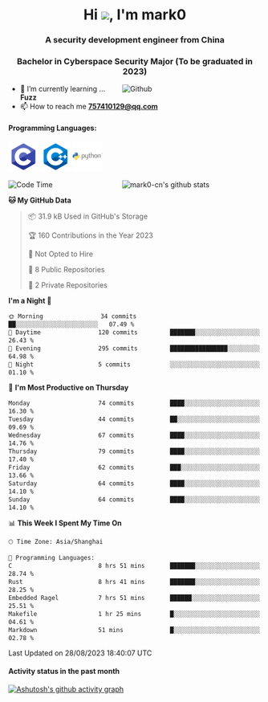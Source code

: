 <h1 align="center">Hi <img src="https://raw.githubusercontent.com/iampavangandhi/iampavangandhi/master/gifs/Hi.gif" width="30px">, I'm mark0</h1>

<h3 align="center">A security development engineer from China</h3>
<h3 align="center">Bachelor in Cyberspace Security Major (To be graduated in 2023)</h3>

<img width="55%" align="right" alt="Github" src="https://raw.githubusercontent.com/onimur/.github/master/.resources/git-header.svg" />

<!-- - 🔭 I’m currently working on **vKarma Webapp** -->
<!-- - 💬 Ask me about ... **Web Develpoment** -->
<!-- - 😄 Employement ... **Open for intern opportunities** -->
<!-- - ⚡ Fun fact ... **Anime**❤ -->
- 🌱 I’m currently learning ... **Fuzz**
- 📫 How to reach me **757410129@qq.com**
<!-- - 📨 Or reach me **757410129@qq.com** -->

<h4>Programming Languages: </h4>
<p align="left">
 <img style="margin: auto;" src="https://raw.githubusercontent.com/sachinverma53121/sachinverma53121/master/icons/c.png" alt=c width="60" height="60"/>
 <img style="margin: auto;" src="https://raw.githubusercontent.com/sachinverma53121/sachinverma53121/master/icons/cpp.png" alt=cplusplus width="60" height="60"/>
 <img style="margin: auto;" src="https://raw.githubusercontent.com/sachinverma53121/sachinverma53121/master/icons/python.png" alt=python width="60" height="60"/>
</p>


<img width="55%" align="right" alt="mark0-cn's github stats" src="https://github-readme-stats.vercel.app/api?username=mark0-cn&show_icons=true&hide_border=true" />

<!--START_SECTION:waka-->
![Code Time](http://img.shields.io/badge/Code%20Time-1%2C193%20hrs%2030%20mins-blue)

**🐱 My GitHub Data** 

> 📦 31.9 kB Used in GitHub's Storage 
 > 
> 🏆 160 Contributions in the Year 2023
 > 
> 🚫 Not Opted to Hire
 > 
> 📜 8 Public Repositories 
 > 
> 🔑 2 Private Repositories 
 > 
**I'm a Night 🦉** 

```text
🌞 Morning                34 commits          ██░░░░░░░░░░░░░░░░░░░░░░░   07.49 % 
🌆 Daytime                120 commits         ███████░░░░░░░░░░░░░░░░░░   26.43 % 
🌃 Evening                295 commits         ████████████████░░░░░░░░░   64.98 % 
🌙 Night                  5 commits           ░░░░░░░░░░░░░░░░░░░░░░░░░   01.10 % 
```
📅 **I'm Most Productive on Thursday** 

```text
Monday                   74 commits          ████░░░░░░░░░░░░░░░░░░░░░   16.30 % 
Tuesday                  44 commits          ██░░░░░░░░░░░░░░░░░░░░░░░   09.69 % 
Wednesday                67 commits          ████░░░░░░░░░░░░░░░░░░░░░   14.76 % 
Thursday                 79 commits          ████░░░░░░░░░░░░░░░░░░░░░   17.40 % 
Friday                   62 commits          ███░░░░░░░░░░░░░░░░░░░░░░   13.66 % 
Saturday                 64 commits          ████░░░░░░░░░░░░░░░░░░░░░   14.10 % 
Sunday                   64 commits          ████░░░░░░░░░░░░░░░░░░░░░   14.10 % 
```


📊 **This Week I Spent My Time On** 

```text
🕑︎ Time Zone: Asia/Shanghai

💬 Programming Languages: 
C                        8 hrs 51 mins       ███████░░░░░░░░░░░░░░░░░░   28.74 % 
Rust                     8 hrs 41 mins       ███████░░░░░░░░░░░░░░░░░░   28.25 % 
Embedded Ragel           7 hrs 51 mins       ██████░░░░░░░░░░░░░░░░░░░   25.51 % 
Makefile                 1 hr 25 mins        █░░░░░░░░░░░░░░░░░░░░░░░░   04.61 % 
Markdown                 51 mins             █░░░░░░░░░░░░░░░░░░░░░░░░   02.78 % 
```


 Last Updated on 28/08/2023 18:40:07 UTC
<!--END_SECTION:waka-->

<h4>Activity status in the past month</h4>

[![Ashutosh's github activity graph](https://github-readme-activity-graph.vercel.app/graph?username=mark0-cn&theme=dracula)](https://github.com/ashutosh00710/github-readme-activity-graph)

<!--
**mark0-cn/mark0-cn** is a ✨ _special_ ✨ repository because its `README.md` (this file) appears on your GitHub profile.

Here are some ideas to get you started:

- 🔭 I’m currently working on ...
- 🌱 I’m currently learning ...
- 👯 I’m looking to collaborate on ...
- 🤔 I’m looking for help with ...
- 💬 Ask me about ...
- 📫 How to reach me: ...
- 😄 Pronouns: ...
- ⚡ Fun fact: ...
-->
